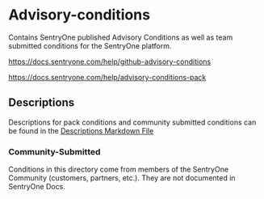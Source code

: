 # Advisory-conditions

Contains SentryOne published Advisory Conditions as well as team submitted conditions for the SentryOne platform.

https://docs.sentryone.com/help/github-advisory-conditions

https://docs.sentryone.com/help/advisory-conditions-pack

## Descriptions

Descriptions for pack conditions and community submitted conditions can be found in the [Descriptions Markdown File](Descriptions.md)

### Community-Submitted

Conditions in this directory come from members of the SentryOne Community (customers, partners, etc.). They are not documented in SentryOne Docs.
